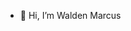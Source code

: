 - 👋 Hi, I’m Walden Marcus

<!---
waldenmarcus/waldenmarcus is a ✨ special ✨ repository because its `README.md` (this file) appears on your GitHub profile.
You can click the Preview link to take a look at your changes.
--->

